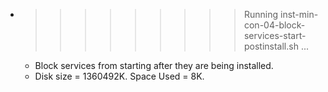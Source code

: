 * >>>>>>>>> Running inst-min-con-04-block-services-start-postinstall.sh ...
  * Block services from starting after they are being installed.
  * Disk size = 1360492K. Space Used = 8K.
